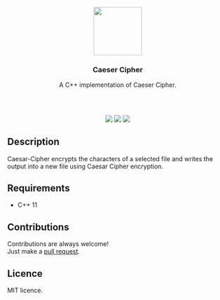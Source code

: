 <p align="center">
<img src="https://i.imgur.com/yLtUqhZ.png" height="110px" width="auto"/>
<br/>
<h3 align="center">Caeser Cipher</h3>
<p align="center">A C++ implementation of Caeser Cipher.</p>
<h2></h2>
</p>
<br />

<p align="center">
<a href="../../issues"><img src="https://img.shields.io/github/issues/aminbeigi/Caesar-Cipher.svg?style=flat-square" /></a>
<a href="../../pulls"><img src="https://img.shields.io/github/issues-pr/aminbeigi/Caesar-Cipher.svg?style=flat-square" /></a>
<img src="https://img.shields.io/github/license/aminbeigi/Password-Manager?style=flat-square">
</p>

## Description
Caesar-Cipher encrypts the characters of a selected file and writes the output into a new file using Caesar Cipher encryption.  

## Requirements
* C++ 11

## Contributions
Contributions are always welcome!  
Just make a [pull request](../../pulls).

## Licence
MIT licence.
